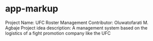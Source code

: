 # app-markup
Project Name: UFC Roster Management
Contributor: Oluwatofarati M. Agbaje
Project idea description: A management system based on the logistics of a fight promotion company like the UFC
